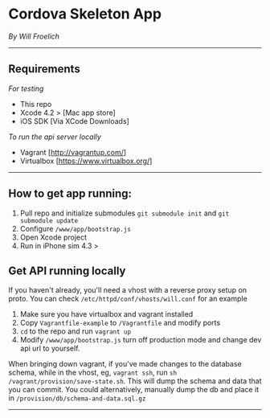 # Cordova Skeleton App #
_By Will Froelich_

---

## Requirements ##

_For testing_

- This repo
- Xcode 4.2 > [Mac app store]
- iOS SDK [Via XCode Downloads]

_To run the api server locally_

- Vagrant [http://vagrantup.com/]
- Virtualbox [https://www.virtualbox.org/]

---

## How to get app running: ##

1. Pull repo and initialize submodules `git submodule init` and `git submodule update`
2. Configure `/www/app/bootstrap.js`
3. Open Xcode project
4. Run in iPhone sim 4.3 >

## Get API running locally ##

If you haven't already, you'll need a vhost with a reverse proxy setup on proto. You can check `/etc/httpd/conf/vhosts/will.conf` for an example

1. Make sure you have virtualbox and vagrant installed
2. Copy `Vagrantfile-example` to `/Vagrantfile` and modify ports
3. `cd` to the repo and run `vagrant up`
4. Modify `/www/app/bootstrap.js` turn off production mode and change dev api url to yourself. 

When bringing down vagrant, if you've made changes to the database schema, while in the vhost, eg, `vagrant ssh`, run `sh /vagrant/provision/save-state.sh`. This will dump the schema and data that you can commit. You could alternatively, manually dump the db and place it in `/provision/db/schema-and-data.sql.gz`

---
